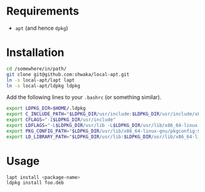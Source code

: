 # Requirements
- `apt` (and hence `dpkg`)


# Installation
```bash
cd /somewhere/in/path/
git clone git@github.com:shwaka/local-apt.git
ln -s local-apt/lapt lapt
ln -s local-apt/ldpkg ldpkg
```

Add the following lines to your `.bashrc` (or something similar).

```bash
export LDPKG_DIR=$HOME/.ldpkg
export C_INCLUDE_PATH="$LDPKG_DIR/usr/include:$LDPKG_DIR/usr/include/x86_64-linux-gnu"
export CFLAGS="-I$LDPKG_DIR/usr/include"
export LDFLAGS="-L$LDPKG_DIR/usr/lib -L$LDPKG_DIR/usr/lib/x86_64-linux-gnu"
export PKG_CONFIG_PATH="$LDPKG_DIR/usr/lib/x86_64-linux-gnu/pkgconfig:$LDPKG_DIR/usr/share/pkgconfig"
export LD_LIBRARY_PATH="$LDPKG_DIR/usr/lib:$LDPKG_DIR/usr/lib/x86_64-linux-gnu"
```

# Usage
```bash
lapt install <package-name>
ldpkg install foo.deb
```
